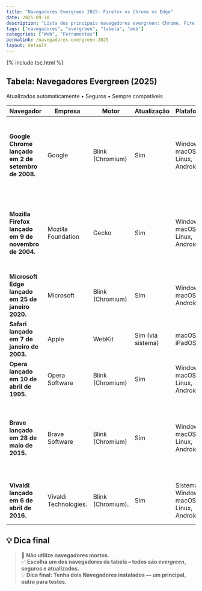 ```yaml
---
title: "Navegadores Evergreen 2025: Firefox vs Chrome vs Edge"
date: 2025-09-10
description: "Lista dos principais navegadores evergreen: Chrome, Firefox, Edge, Safari, Opera, Brave e Vivaldi — sempre atualizados, seguros e compatíveis."
tags: ["navegadores", "evergreen", "tabela", "web"]
categories: ["Web", "Ferramentas"]
permalink: /navegadores-evergreen-2025
layout: default
---
```



{% include toc.html %}


<section class="post-content">
           


<h2> Tabela: Navegadores Evergreen (2025)</h2>

<p> Atualizados automaticamente •  Seguros  • Sempre compatíveis</p>






<table class="evergreen-table">
  <thead>
    <tr>
      <th>Navegador</th>
      <th>Empresa</th>
      <th>Motor</th>
      <th>Atualização</th>
      <th>Plataformas</th>
      <th>Notas</th>
    </tr>
  </thead>
  <tbody>
    <tr>
      <td data-label="Navegador"><strong>Google Chrome lançado em 2 de setembro de 2008.</strong></td>
      <td data-label="Empresa">Google</td>
      <td data-label="Motor">Blink (Chromium)</td>
      <td data-label="Atualização">Sim</td>
      <td data-label="Plataformas">Windows, macOS, Linux, Android, iOS</td>
      <td data-label="Notas">Mais usado no mundo. Suporte a extensões, sincronização, DevTools avançadas, para desenvolvimento de páginas web ou projetos diferenciados.</td>
    </tr>
    <tr>
      <td data-label="Navegador"><strong>Mozilla Firefox lançado em 9 de novembro de 2004.</strong></td>
      <td data-label="Empresa">Mozilla Foundation</td>
      <td data-label="Motor">Gecko</td>
      <td data-label="Atualização"> Sim</td>
      <td data-label="Plataformas">Windows, macOS, Linux, Android</td>
      <td data-label="Notas">Open source, foco em privacidade, customizável. Versão ESR para empresas, suporte de longo prazo, baseado na versão estável.</td>
    </tr>
    <tr>
      <td data-label="Navegador"><strong>Microsoft Edge lançado em 25 de janeiro 2020.</strong></td>
      <td data-label="Empresa">Microsoft</td>
      <td data-label="Motor">Blink (Chromium)</td>
      <td data-label="Atualização"> Sim</td>
      <td data-label="Plataformas">Windows, macOS, Android, iOS</td>
      <td data-label="Notas">Substituto do monolítico IE. Integrado ao Windows, com bom desempenho.</td>
    </tr>
    <tr>
      <td data-label="Navegador"><strong>Safari lançado em 7 de janeiro de 2003.</strong></td>
      <td data-label="Empresa">Apple</td>
      <td data-label="Motor">WebKit</td>
      <td data-label="Atualização"> Sim (via sistema)</td>
      <td data-label="Plataformas">macOS, iOS, iPadOS</td>
      <td data-label="Notas">Otimizado para Apple. Menor consumo de bateria.</td>
    </tr>
    <tr>
      <td data-label="Navegador"><strong>Opera lançado em 10 de abril de 1995.</strong></td>
      <td data-label="Empresa">Opera Software</td>
      <td data-label="Motor">Blink (Chromium)</td>
      <td data-label="Atualização"> Sim</td>
      <td data-label="Plataformas">Windows, macOS, Linux, Android, iOS</td>
      <td data-label="Notas">Incluindo VPN grátis, ad-blocker, modo trabalho, fácil de configurar.</td>
    </tr>
    <tr>
      <td data-label="Navegador"><strong>Brave lançado em 28 de maio de 2015.</strong></td>
      <td data-label="Empresa">Brave Software</td>
      <td data-label="Motor">Blink (Chromium)</td>
      <td data-label="Atualização"> Sim</td>
      <td data-label="Plataformas">Windows, macOS, Linux, Android, iOS</td>
      <td data-label="Notas">Bloqueia anúncios e trackers por padrão. Recompensas com a carteira de criptomoedas BAT, que possui um alto padrão de segurança.</td>
    </tr>
    <tr>
      <td data-label="Navegador"><strong>Vivaldi lançado em 6 de abril de 2016.</strong></td>
      <td data-label="Empresa">Vivaldi Technologies.</td>
      <td data-label="Motor">Blink (Chromium).</td>
      <td data-label="Atualização"> Sim</td>
      <td data-label="Plataformas">Sistemas Windows, macOS, Linux, Android.</td>
      <td data-label="Notas">Altamente customizável. Desenvolvido por ex-funcionários do Opera.</td>
    </tr>
  </tbody>
</table>

<h2>💡 Dica final</h2>
<blockquote>
  🚫 <strong>Não utilize navegadores mortos.</strong><br>
  ✅ <strong>Escolha um dos navegadores da tabela – todos são <em>evergreen</em>, seguros e atualizados.</strong><br>
  💡 <strong>Dica final: Tenha dois Navegadores instalados — um principal, outro para testes.</strong>
</blockquote>
